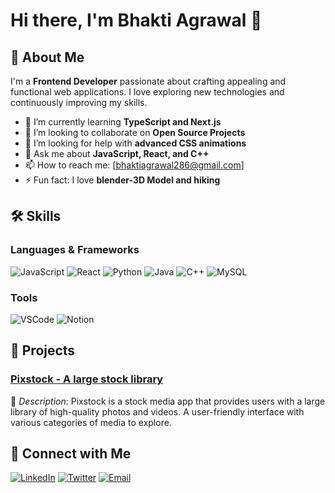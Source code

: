 # Hi there, I'm Bhakti Agrawal 👋



## 🌟 About Me

I'm a **Frontend Developer** passionate about crafting appealing and functional web applications. I love exploring new technologies and continuously improving my skills.

- 🌱 I’m currently learning **TypeScript and Next.js**
- 👯 I’m looking to collaborate on **Open Source Projects**
- 🤔 I’m looking for help with **advanced CSS animations**
- 💬 Ask me about **JavaScript, React, and C++**
- 📫 How to reach me: [bhaktiagrawal286@gmail.com]
- ⚡ Fun fact: I love **blender-3D Model and hiking**

## 🛠️ Skills

### Languages & Frameworks
![JavaScript](https://img.shields.io/badge/-JavaScript-333333?style=flat&logo=javascript)
![React](https://img.shields.io/badge/-React-333333?style=flat&logo=react)
![Python](https://img.shields.io/badge/-Python-333333?style=flat&logo=python)
![Java](https://img.shields.io/badge/java-%23ED8B00.svg?style=for-the-badge&logo=openjdk&logoColor=white)
![C++](https://img.shields.io/badge/-C++-333333?style=flat&logo=cplusplus)
![MySQL](https://img.shields.io/badge/mysql-4479A1.svg?style=for-the-badge&logo=mysql&logoColor=white)
### Tools
![VSCode](https://img.shields.io/badge/-VSCode-333333?style=flat&logo=visualstudiocode)
![Notion](https://img.shields.io/badge/-Notion-333333?style=flat&logo=notion)



## 🚀 Projects

### [Pixstock - A large stock library](https://stock-media-platform.vercel.app/)
🚧 *Description*: Pixstock is a stock media app that provides users with a large library of high-quality photos and videos. A user-friendly interface with various categories of media to explore.



## 💬 Connect with Me

[![LinkedIn](https://img.shields.io/badge/-LinkedIn-333333?style=flat&logo=linkedin)](https://www.linkedin.com/in/bhakti-agrawal-a88b51214/)
[![Twitter](https://img.shields.io/badge/-Twitter-333333?style=flat&logo=twitter)](https://x.com/BhaktiAgrawal3)
[![Email](https://img.shields.io/badge/-Email-333333?style=flat&logo=gmail)](mailto:bhaktiagrawal286@gmail.com)


